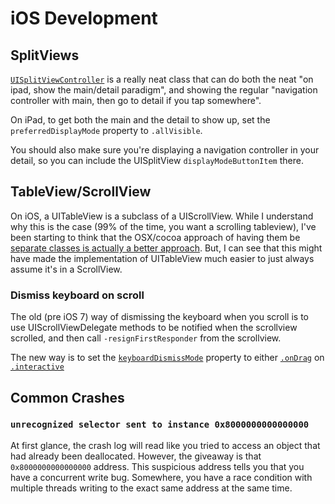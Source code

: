 # iOS Development

## SplitViews

[`UISplitViewController`](https://developer.apple.com/documentation/uikit/uisplitviewcontroller) is a really neat class that can do both the neat "on ipad, show the main/detail paradigm", and showing the regular "navigation controller with main, then go to detail if you tap somewhere".

On iPad, to get both the main and the detail to show up, set the `preferredDisplayMode` property to `.allVisible`.

You should also make sure you're displaying a navigation controller in your detail, so you can include the UISplitView `displayModeButtonItem` there.

## TableView/ScrollView

On iOS, a UITableView is a subclass of a UIScrollView. While I understand why this is the case (99% of the time, you want a scrolling tableview), I've been starting to think that the OSX/cocoa approach of having them be [separate classes is actually a better approach](https://blog.rachelbrindle.com/2015/08/08/osx-programming-programmatic-scrolling-tableview/#scrolling). But, I can see that this might have made the implementation of UITableView much easier to just always assume it's in a ScrollView.

### Dismiss keyboard on scroll

The old (pre iOS 7) way of dismissing the keyboard when you scroll is to use UIScrollViewDelegate methods to be notified when the scrollview scrolled, and then call `-resignFirstResponder` from the scrollview.

The new way is to set the [`keyboardDismissMode`](https://developer.apple.com/documentation/uikit/uiscrollview/1619437-keyboarddismissmode) property to either [`.onDrag`](https://developer.apple.com/documentation/uikit/uiscrollview/keyboarddismissmode/ondrag) on [`.interactive`](https://developer.apple.com/documentation/uikit/uiscrollview/keyboarddismissmode/interactive)

## Common Crashes

### `unrecognized selector sent to instance 0x8000000000000000`

At first glance, the crash log will read like you tried to access an object that had already been deallocated. However, the giveaway is that `0x8000000000000000` address. This suspicious address tells you that you have a concurrent write bug. Somewhere, you have a race condition with multiple threads writing to the exact same address at the same time.

